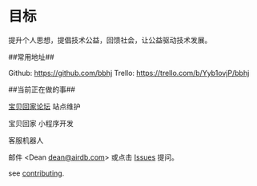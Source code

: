 目标
===========

提升个人思想，提倡技术公益，回馈社会，让公益驱动技术发展。


##常用地址##

Github: https://github.com/bbhj
Trello: https://trello.com/b/Yyb1ovjP/bbhj

##当前正在做的事##

[宝贝回家论坛](https://bbs.baobeihuijia.com) 站点维护

宝贝回家 小程序开发

客服机器人



邮件 &lt;Dean dean@airdb.com&gt;  或点击 [Issues](github.com/bbhj/intro/issues) 提问。

see [contributing](03_how_to_github_pull_request.md).
